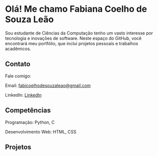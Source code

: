 # Olá! Me chamo Fabiana Coelho de Souza Leão

Sou estudante de Ciências da Computação tenho um vasto interesse por tecnologia e inovações de software. Neste espaço do GitHub, você encontrará meu portfólio, que inclui projetos pessoais e trabalhos acadêmicos.

## Contato
Fale comigo:  

Email: fabicoelhodesouzaleao@gmail.com  

Linkedln: [Linkedln]( www.linkedin.com/in/fabiana-coelho-de-souza-leão-a047352b7)

## Competências
Programação: Python, C  

Desenvolvimento Web: HTML, CSS

## Projetos








